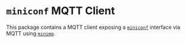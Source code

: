 # `miniconf` MQTT Client

This package contains a MQTT client exposing a [`miniconf`](https://crates.io/crates/miniconf) interface via MQTT using [`minimq`](https://crates.io/crates/minimq).
